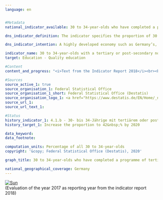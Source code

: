 ```yaml
---                   
language: en                   


#Metadata                   
national_indicator_available: 30 to 34-year-olds who have completed a programme of tertiary or post-secondary non-tertiary education                   

dns_indicator_definition: The indicator specifies the proportion of 30 to 34-year-olds who hold a certificate from the tertiary education sector (levels 5 to 8 of the International Standard Classification of Education, ISCED, 2011) or a post-secondary non-tertiary certificate (level 4 of the ISCED).                   

dns_indicator_intention: A highly developed economy such as Germany’s, in which the service sector and the demand for knowledge and expertise are becoming increasingly important, requires highly qualified workers. For this reason, the value of this indicator should increase to 42&nbsp;% by 2020. This objective is in line with the goal of the European Union’s “Europe 2020” strategy to ensure that 40&nbsp;% of the 30 to 34-year-olds in the European Union hold a tertiary certificate by 2020.                   

indicator_name: 30 to 34-year-olds with a tertiary or post-secondary non-tertiary level of education                   
target: Education - Quality education                   

#Content                    
content_and_progress: "<i>Text from the Indicator Report 2018</i><br><br>The “International Standard Classification of Education (ISCED)” enables international comparisons of statistics and indicators regarding certificates of education. Certificates that are regarded as equivalent are assigned to the same ISCED levels.<br><br>The data for the indicator originate from the microcensus, whose annual sample survey covers 1% of the population. The statistics of higher education provides supplementary information and is also compiled by the Federal Statistical Office.<br><br>The name of the indicator is linked to the tradition of the dual education system in Germany. In addition to tertiary degrees from universities, universities of applied sciences, colleges of public administration, vocational and specialised academies as well as master craftsmen’s and technicians’ certificates, there are post-secondary non-tertiary degrees at upper secondary level which are obtained in parallel or consecutively. These include, for example, the “Abitur” (higher education entrance qualification) at evening schools or at two-year full-time vocational schools, the completion of vocational training after the “Abitur” or a previous vocational training. Therefore, the indicator includes both the tertiary degrees corresponding to levels 5 to 8 of the ISCED as well as the post-secondary non-tertiary degrees corresponding to level 4 of the ISCED.<br><br>Starting at 33.4&nbsp;% in 1999, the indicator increased by 15.5 percentage points to 48.8&nbsp;% in 2017 and has therefore been above the target value set for 2020 for some years now. This applies both to women (52.6&nbsp;%) and to men (45.2&nbsp;%). The ratio of gender-specific proportions has changed over time: in 1999, the value of the indicator was still 3.8 percentage points higher for men than for women. In 2006, the values for both genders were the same. Since 2007, the share of women who have completed a programme of tertiary or post-secondary non-tertiary education has been higher than the share of men.<br><br>Many other countries do not offer post-secondary non-tertiary education programmes. Therefore, the European version of the indicator from the “Europe 2020” strategy is more narrowly defined and takes only tertiary degrees (ISCED levels 5-8) into account.<br><br>Following a steady increase since 2005, the European indicator reached a total of 39.9&nbsp;% across the EU-28 states in 2017. If one also uses this more narrowly defined indicator for Germany, the value of 34.0&nbsp;% obtained for 2017 was more than 5.9 percentage points below the EU value. Furthermore, in 2017, the proportion of women (34.2&nbsp;%) was slightly higher than that of men (33.8&nbsp;%; not shown in the chart).<br><br>The number of university graduates in Germany totalled 501,734 in 2017. Compared to 1999, this is an increase of 126.3&nbsp;%. These included 129,646 engineering graduates (206.2&nbsp;% more than in 1999) and 55,133 graduates of mathematics and the natural sciences (69.4&nbsp;% more than in 1999)."                   

#Sources
source_active_1: true                           
source_organisation_1: Federal Statistical Office                           
source_organisation_1_short: Federal Statistical Office (Destatis)                           
source_organisation_logo_1: <a href="https://www.destatis.de/EN/Home/_node.html"><img src="https://g205sdgs.github.io/sdg-indicators/public/LogosEn/destatis.png" alt="Logo Federal Statistical Office (Destatis)" title="Click here to visit the homepage of the organization" /></a>                           
source_url_1:                            
source_url_text_1:                            

#Status                   
history_indicator_1: 4.1.b - 30- bis 34-Jährige mit tertiärem oder postsekundarem nicht-tertiären Abschluss                   
history_target_1: Increase the proportion to 42&nbsp;% by 2020 

data_keyword:                    
data_footnote:                    

computation_units: Percentage of all 30 to 34-year-olds                   
copyright: '&copy; Federal Statistical Office (Destatis), 2020'                   

graph_title: 30 to 34-year-olds who have completed a programme of tertiary or post-secondary non-tertiary education                   

national_geographical_coverage: Germany                   
---
```

<div>                           
  <div class="my-header">                           
    <a href="https://sustainabledevelopment-deutschland.github.io/en/status/"><img src="https://g205sdgs.github.io/sdg-indicators/public/Wettersymbole/Sonne.png" title="If the trend continues, the target value will be met or the difference between the target value and the current value will be less than 5&nbsp;%" alt="Sun" />                           
    </a>                           
  </div>
  <div class="my-header-note">
    <span>(Evaluation of the year 2017 as reporting year from the indicator report 2018)</span>
  </div>                           
</div>